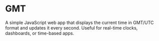 # GMT
A simple JavaScript web app that displays the current time in GMT/UTC format and updates it every second. Useful for real-time clocks, dashboards, or time-based apps.

